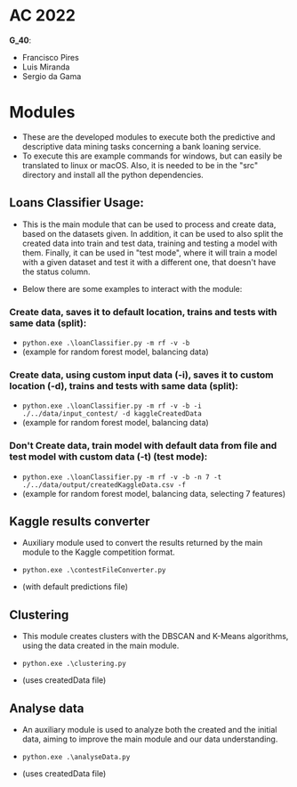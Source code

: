 # AC 2022
**G_40**:
- Francisco Pires
- Luis Miranda
- Sergio da Gama

# Modules

- These are the developed modules to execute both the predictive and descriptive data mining tasks concerning a bank loaning service.
- To execute this are example commands for windows, but can easily be translated to linux or macOS. Also, it is needed to be in the "src" directory and install all the python dependencies.

## Loans Classifier Usage:

- This is the main module that can be used to process and create data, based on the datasets given. In addition, it can be used to also split the created data into train and test data, training and testing a model with them. Finally, it can be used in "test mode", where it will train a model with a given dataset and test it with a different one, that doesn't have the status column.

- Below there are some examples to interact with the module:

### Create data, saves it to default location, trains and tests with same data (split):
- `python.exe .\loanClassifier.py -m rf -v -b`
- (example for random forest model, balancing data)

### Create data, using custom input data (-i), saves it to custom location (-d), trains and tests with same data (split):
- `python.exe .\loanClassifier.py -m rf -v -b -i ./../data/input_contest/ -d kaggleCreatedData`
- (example for random forest model, balancing data)

### Don't Create data, train model with default data from file and test model with custom data (-t) (test mode):
- `python.exe .\loanClassifier.py -m rf -v -b -n 7 -t ./../data/output/createdKaggleData.csv -f`
- (example for random forest model, balancing data, selecting 7 features)

## Kaggle results converter

- Auxiliary module used to convert the results returned by the main module to the Kaggle competition format.

- `python.exe .\contestFileConverter.py`
- (with default predictions file)

## Clustering

- This module creates clusters with the DBSCAN and K-Means algorithms, using the data created in the main module.

- `python.exe .\clustering.py`
- (uses createdData file)

## Analyse data

- An auxiliary module is used to analyze both the created and the initial data, aiming to improve the main module and our data understanding.

- `python.exe .\analyseData.py`
- (uses createdData file)
